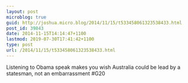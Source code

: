 ```yaml
---
layout: post
microblog: true
guid: http://joshua.micro.blog/2014/11/15/t533458061323538433.html
post_id: 39843
date: 2014-11-15T14:14:47+1100
lastmod: 2019-07-30T17:41:42+1100
type: post
url: /2014/11/15/t533458061323538433.html
---
```

Listening to Obama speak makes you wish Australia could be lead by a statesman, not an embarrassment #G20
